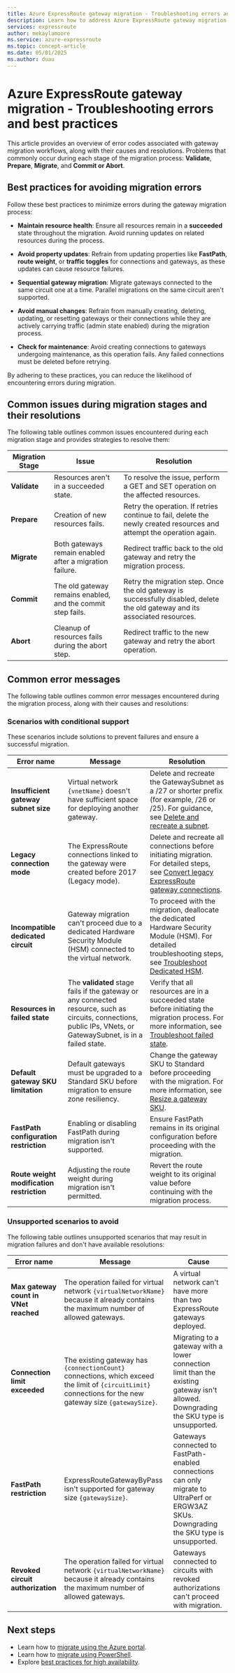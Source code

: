 ```yaml
---
title: Azure ExpressRoute gateway migration - Troubleshooting errors and best practices
description: Learn how to address Azure ExpressRoute gateway migration errors and implement best practices for a seamless migration process. Resolve frequent challenges and prevent common mistakes.
services: expressroute
author: mekaylamoore
ms.service: azure-expressroute
ms.topic: concept-article
ms.date: 05/01/2025
ms.author: duau
---
```


# Azure ExpressRoute gateway migration - Troubleshooting errors and best practices

This article provides an overview of error codes associated with gateway migration workflows, along with their causes and resolutions. Problems that commonly occur during each stage of the migration process: **Validate**, **Prepare**, **Migrate**, and **Commit or Abort**. 

## Best practices for avoiding migration errors

Follow these best practices to minimize errors during the gateway migration process:

* **Maintain resource health**: Ensure all resources remain in a **succeeded** state throughout the migration. Avoid running updates on related resources during the process.
* **Avoid property updates**: Refrain from updating properties like **FastPath**, **route weight**, or **traffic toggles** for connections and gateways, as these updates can cause resource failures.
* **Sequential gateway migration**: Migrate gateways connected to the same circuit one at a time. Parallel migrations on the same circuit aren't supported.
* **Avoid manual changes**: Refrain from manually creating, deleting, updating, or resetting gateways or their connections while they are actively carrying traffic (admin state enabled) during the migration process.

* **Check for maintenance**: Avoid creating connections to gateways undergoing maintenance, as this operation fails. Any failed connections must be deleted before retrying.

By adhering to these practices, you can reduce the likelihood of encountering errors during migration.

## Common issues during migration stages and their resolutions

The following table outlines common issues encountered during each migration stage and provides strategies to resolve them:

| Migration Stage | Issue | Resolution |
|-----------------|-------|------------|
| **Validate**    | Resources aren't in a succeeded state. | To resolve the issue, perform a GET and SET operation on the affected resources. |
| **Prepare**     | Creation of new resources fails. | Retry the operation. If retries continue to fail, delete the newly created resources and attempt the operation again. |
| **Migrate**     | Both gateways remain enabled after a migration failure. | Redirect traffic back to the old gateway and retry the migration process. |
| **Commit**      | The old gateway remains enabled, and the commit step fails. | Retry the migration step. Once the old gateway is successfully disabled, delete the old gateway and its associated resources. |
| **Abort**       | Cleanup of resources fails during the abort step. | Redirect traffic to the new gateway and retry the abort operation. |

## Common error messages

The following table outlines common error messages encountered during the migration process, along with their causes and resolutions:

### Scenarios with conditional support

These scenarios include solutions to prevent failures and ensure a successful migration.

| Error name | Message | Resolution |
|------------|---------|------------|
| **Insufficient gateway subnet size** | Virtual network `{vnetName}` doesn't have sufficient space for deploying another gateway. | Delete and recreate the GatewaySubnet as a /27 or shorter prefix (for example, /26 or /25). For guidance, see [Delete and recreate a subnet](../virtual-network/virtual-network-manage-subnet.md). |
| **Legacy connection mode** | The ExpressRoute connections linked to the gateway were created before 2017 (Legacy mode). | Delete and recreate all connections before initiating migration. For detailed steps, see [Convert legacy ExpressRoute gateway connections](howto-recreate-connections.md). |
| **Incompatible dedicated circuit** | Gateway migration can't proceed due to a dedicated Hardware Security Module (HSM) connected to the virtual network. | To proceed with the migration, deallocate the dedicated Hardware Security Module (HSM). For detailed troubleshooting steps, see [Troubleshoot Dedicated HSM](/azure/dedicated-hsm/troubleshoot). |
| **Resources in failed state** | The **validated** stage fails if the gateway or any connected resource, such as circuits, connections, public IPs, VNets, or GatewaySubnet, is in a failed state. | Verify that all resources are in a succeeded state before initiating the migration process. For more information, see [Troubleshoot failed state](../networking/troubleshoot-failed-state.md).|
| **Default gateway SKU limitation** | Default gateways must be upgraded to a Standard SKU before migration to ensure zone resiliency. | Change the gateway SKU to Standard before proceeding with the migration. For more information, see [Resize a gateway SKU](expressroute-howto-add-gateway-resource-manager.md#resize-a-gateway). |
| **FastPath configuration restriction** | Enabling or disabling FastPath during migration isn't supported. | Ensure FastPath remains in its original configuration before proceeding with the migration. |
| **Route weight modification restriction** | Adjusting the route weight during migration isn't permitted. | Revert the route weight to its original value before continuing with the migration process. |

### Unsupported scenarios to avoid

The following table outlines unsupported scenarios that may result in migration failures and don't have available resolutions:

| Error name | Message | Cause |
|--|--|--|
| **Max gateway count in VNet reached** | The operation failed for virtual network `{virtualNetworkName}` because it already contains the maximum number of allowed gateways. | A virtual network can't have more than two ExpressRoute gateways deployed. |
| **Connection limit exceeded** | The existing gateway has `{connectionCount}` connections, which exceed the limit of `{circuitLimit}` connections for the new gateway size `{gatewaySize}`. | Migrating to a gateway with a lower connection limit than the existing gateway isn't allowed. Downgrading the SKU type is unsupported. |
| **FastPath restriction** | ExpressRouteGatewayByPass isn't supported for gateway size `{gatewaySize}`. | Gateways connected to FastPath-enabled connections can only migrate to UltraPerf or ERGW3AZ SKUs. Downgrading the SKU type is unsupported. |
| **Revoked circuit authorization** | The operation failed for virtual network `{virtualNetworkName}` because it already contains the maximum number of allowed gateways. | Gateways connected to circuits with revoked authorizations can't proceed with migration. |

## Next steps

* Learn how to [migrate using the Azure portal](expressroute-howto-gateway-migration-portal.md).
* Learn how to [migrate using PowerShell](expressroute-howto-gateway-migration-powershell.md).
* Explore [best practices for high availability](designing-for-high-availability-with-expressroute.md).
